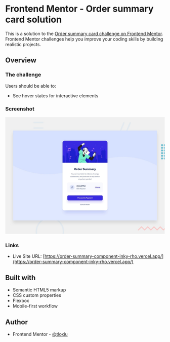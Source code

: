 # Frontend Mentor - Order summary card solution

This is a solution to the [Order summary card challenge on Frontend Mentor](https://www.frontendmentor.io/challenges/order-summary-component-QlPmajDUj). Frontend Mentor challenges help you improve your coding skills by building realistic projects. 

## Overview

### The challenge

Users should be able to:

- See hover states for interactive elements

### Screenshot

![](/design/desktop-preview.jpg)

### Links


- Live Site URL: [https://order-summary-component-inky-rho.vercel.app/](https://order-summary-component-inky-rho.vercel.app/)


## Built with

- Semantic HTML5 markup
- CSS custom properties
- Flexbox
- Mobile-first workflow


## Author

- Frontend Mentor - [@tloxiu](https://www.frontendmentor.io/profile/tloxiu)


